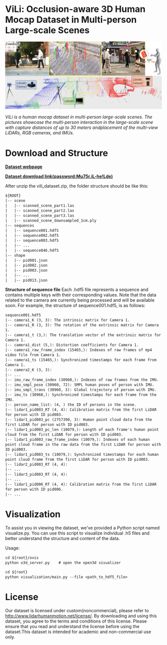 # ViLi: Occlusion-aware 3D Human Mocap Dataset in Multi-person Large-scale Scenes

![the overview of our dataset](figures/dataset_overview.png)

*ViLi is a human mocap dataset in multi-person large-scale scenes. The pictures showcase the multi-person interaction in the large-scale scene with capture distances of up to 30 meters andplacement of the multi-view LiDARs, RGB cameras, and IMUs.*

# Download and Structure
**[Dataset webpage](http://www.lidarhumanmotion.net/vili)**

**[Dataset download link(password:Mu75r.iL-he!Lde)](http://www.cwang93.net:1000/share/ZVL5Z5gP)**

After unzip the vili_dataset.zip, the folder structure should be like this: 
```
${ROOT}
|-- scene
|   |-- scanned_scene_part1.las
|   |-- scanned_scene_part2.las
|   |-- scanned_scene_part3.las
|   |-- scanned_scene_downsampled_1cm.ply
|-- sequences
|   |-- sequence001.hdf5
|   |-- sequence002.hdf5
|   |-- sequence003.hdf5
|   |-- ...
|   |-- sequence046.hdf5
|-- shape
|   |-- pid001.json
|   |-- pid002.json
|   |-- pid003.json
|   |-- ...
|   |-- pid013.json
```

**Structure of sequence file** 
Each .hdf5 file represents a sequence and contains multiple keys with their corresponding values. Note that the data related to the camera are currently being processed and will be available soon. For example, the structure of sequence001.hdf5, is as follows:
```
sequence001.hdf5
|-- camera1_K (3, 3): The intrinsic matrix for Camera 1.
|-- camera1_R (3, 3): The rotation of the extrinsic matrix for Camera 1.
|-- camera1_t (3,): The translation vector of the extrinsic matrix for Camera 1.
|-- camera1_dist (5,): Distortion coefficients for Camera 1.
|-- camera1_raw_frame_index (15465,): Indexes of raw frames of mp4 video file from Camera 1.
|-- camera1_ts (15465,): Synchronized timestamps for each frame from Camera 1.
|-- camera2_K (3, 3): 
|-- ...
|-- imu_raw_frame_index (30960,): Indexes of raw frames from the IMU.
|-- imu_smpl_pose (30960, 72): SMPL human poses of person with IMU.
|-- imu_smpl_trans (30960, 3): Global trajectory of person with IMU.
|-- imu_ts (30960,): Synchronized timestamps for each frame from the IMU.
|-- person_name_list: (4, ) the ID of persons in the scene.
|-- lidar1_pid003_RT (4, 4): Calibration matrix from the first LiDAR for person with ID pid003.
|-- lidar1_pid003_pc (2757390, 3): Human point cloud data from the first LiDAR for person with ID pid003.
|-- lidar1_pid003_pc_len (10079,): Length of each frame's human point cloud from the first LiDAR for person with ID pid003.
|-- lidar1_pid003_raw_frame_index (10079,): Indexes of each human point cloud frame in the raw data from the first LiDAR for person with ID pid003.
|-- lidar1_pid003_ts (10079,): Synchronized timestamps for each human point cloud frame from the first LiDAR for person with ID pid003.
|-- lidar2_pid003_RT (4, 4): 
|-- ...
|-- lidar3_pid003_RT (4, 4): 
|-- ...
|-- lidar1_pid006_RT (4, 4): Calibration matrix from the first LiDAR for person with ID pid006.
|-- ...
```

# Visualization
To assist you in viewing the dataset, we've provided a Python script named visualize.py. You can use this script to visualize individual .h5 files and better understand the structure and content of the data.

Usage:
```
cd ${root}/ovis
python o3d_server.py    # open the open3d visualizer
```
```
cd ${root}
python visualization/main.py --file <path_to_hdf5_file>
```

# License
Our dataset is licensed under custom(noncommercial), please refer to http://www.lidarhumanmotion.net/license/. By downloading and using this dataset, you agree to the terms and conditions of this license. Please ensure that you read and understand the license before using the dataset.This dataset is intended for academic and non-commercial use only.
